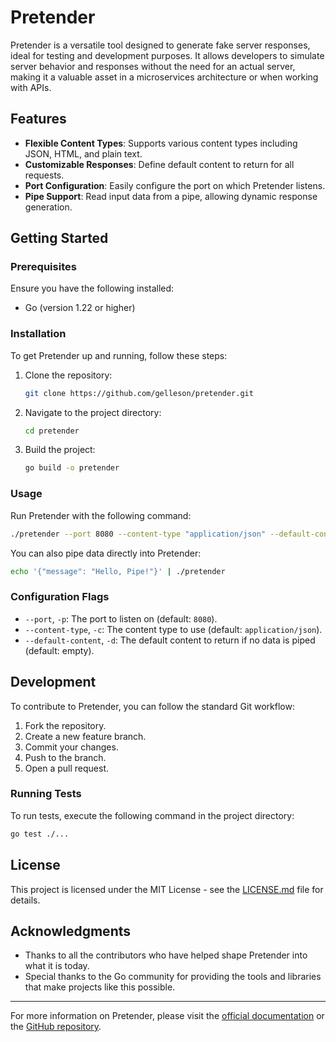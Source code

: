 # Pretender

Pretender is a versatile tool designed to generate fake server responses, ideal for testing and development purposes. It allows developers to simulate server behavior and responses without the need for an actual server, making it a valuable asset in a microservices architecture or when working with APIs.

## Features

- **Flexible Content Types**: Supports various content types including JSON, HTML, and plain text.
- **Customizable Responses**: Define default content to return for all requests.
- **Port Configuration**: Easily configure the port on which Pretender listens.
- **Pipe Support**: Read input data from a pipe, allowing dynamic response generation.

## Getting Started

### Prerequisites

Ensure you have the following installed:
- Go (version 1.22 or higher)

### Installation

To get Pretender up and running, follow these steps:

1. Clone the repository:
   ```sh
   git clone https://github.com/gelleson/pretender.git
   ```

2. Navigate to the project directory:
   ```sh
   cd pretender
   ```

3. Build the project:
   ```sh
   go build -o pretender
   ```

### Usage

Run Pretender with the following command:

```sh
./pretender --port 8080 --content-type "application/json" --default-content '{"message": "Hello, World!"}'
```

You can also pipe data directly into Pretender:

```sh
echo '{"message": "Hello, Pipe!"}' | ./pretender
```

### Configuration Flags

- `--port`, `-p`: The port to listen on (default: `8080`).
- `--content-type`, `-c`: The content type to use (default: `application/json`).
- `--default-content`, `-d`: The default content to return if no data is piped (default: empty).

## Development

To contribute to Pretender, you can follow the standard Git workflow:

1. Fork the repository.
2. Create a new feature branch.
3. Commit your changes.
4. Push to the branch.
5. Open a pull request.

### Running Tests

To run tests, execute the following command in the project directory:

```sh
go test ./...
```

## License

This project is licensed under the MIT License - see the [LICENSE.md](LICENSE.md) file for details.

## Acknowledgments

- Thanks to all the contributors who have helped shape Pretender into what it is today.
- Special thanks to the Go community for providing the tools and libraries that make projects like this possible.

---

For more information on Pretender, please visit the [official documentation](#) or the [GitHub repository](https://github.com/gelleson/pretender).
